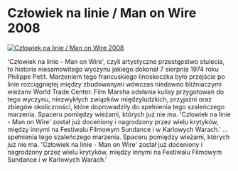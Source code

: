Człowiek na linie / Man on Wire 2008 
=============
[![Człowiek na linie / Man on Wire 2008 ](http://vidos.pl/images/player.gif)](http://vidos.pl/czlowiek-na-linie-man-on-wire-2008)

 'Człowiek na linie - Man on Wire', czyli artystyczne przestępstwo stulecia, to historia niesamowitego wyczynu jakiego dokonał 7 sierpnia 1974 roku Philippe Petit. Marzeniem tego francuskiego linoskoczka było przejście po linie rozciągniętej między zbudowanymi wówczas niedawno bliźniaczymi wieżami World Trade Center. Film Marsha odsłania kulisy przygotowań do tego wyczynu, niezwykłych związków międzyludzkich, przyjaźni oraz zbiegów okoliczności, które doprowadziły do spełnienia tego szaleńczego marzenia. Spaceru pomiędzy wieżami, których już nie ma. 'Człowiek na linie - Man on Wire' został już doceniony i nagrodzony przez wielu krytyków, między innymi na Festiwalu Filmowym Sundance i w Karlowych Warach.'  ... spełnienia tego szaleńczego marzenia. Spaceru pomiędzy wieżami, których już nie ma. 'Człowiek na linie - Man on Wire' został już doceniony i nagrodzony przez wielu krytyków, między innymi na Festiwalu Filmowym Sundance i w Karlowych Warach.'
